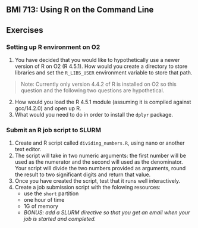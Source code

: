 ## BMI 713: Using R on the Command Line

## Exercises

### Setting up R environment on O2

1. You have decided that you would like to hypothetically use a newer version of R on O2 (R 4.5.1). How would you create a directory to store libraries and set the `R_LIBS_USER` environment variable to store that path.
> Note: Currently only version 4.4.2 of R is installed on O2 so this question and the following two questions are hypothetical.
2. How would you load the R 4.5.1 module (assuming it is compiled against gcc/14.2.0) and open up R.
3. What would you need to do in order to install the `dplyr` package.


### Submit an R job script to SLURM

1. Create and R script called `dividing_numbers.R`, using nano or another text editor.
2. The script will take in two numeric arguments: the first number will be used as the numerator and the second will used as the denominator. Your script will divide the two numbers provided as arguments, round the result to two significant digits and return that value.
3. Once you have created the script, test that it runs well interactively.
4. Create a job submission script with the folowing resources:
      - use the `short` partition
      - one hour of time
      - 1G of memory
      - *BONUS: add a SLURM directive so that you get an email when your job is started and completed.*
